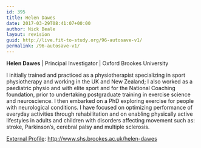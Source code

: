 ```yaml
---
id: 395
title: Helen Dawes
date: 2017-03-29T08:41:07+00:00
author: Nick Beale
layout: revision
guid: http://live.fit-to-study.org/96-autosave-v1/
permalink: /96-autosave-v1/
---
```

**Helen Dawes** | Principal Investigator | Oxford Brookes University

I initially trained and practiced as a physiotherapist specializing in sport physiotherapy and working in the UK and New Zealand; I also worked as a paediatric physio and with elite sport and for the National Coaching foundation, prior to undertaking postgraduate training in exercise science and neuroscience. I then embarked on a PhD exploring exercise for people with neurological conditions. I have focused on optimizing performance of everyday activities through rehabilitation and on enabling physically active lifestyles in adults and children with disorders affecting movement such as: stroke, Parkinson&#8217;s, cerebral palsy and multiple sclerosis.

<u>External Profile</u>: http://www.shs.brookes.ac.uk/helen-dawes